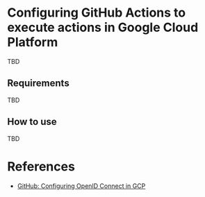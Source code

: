 # Configuring GitHub Actions to execute actions in Google Cloud Platform

TBD

## Requirements

TBD

## How to use

TBD

# References
* [GitHub: Configuring OpenID Connect in GCP](https://docs.github.com/en/actions/security-for-github-actions/security-hardening-your-deployments/configuring-openid-connect-in-google-cloud-platform)

